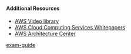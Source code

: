 #### Additional Resources
- [AWS Video library](https://aws.amazon.com/training/intro_series/ "https://aws.amazon.com/training/intro_series/") 
- [AWS Cloud Computing Services Whitepapers](http://aws.amazon.com/whitepapers/ "http://aws.amazon.com/whitepapers/")
- [AWS Architecture Center](http://aws.amazon.com/architecture/ "http://aws.amazon.com/architecture/")

[exam-guide](https://d1.awsstatic.com/training-and-certification/docs-sa-assoc/AWS_Certified_Solutions_Architect_Associate_Feb_2018_%20Exam_Guide_v1.5.2.pdf)

